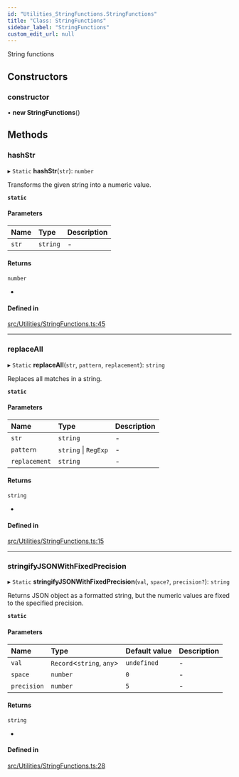 ```yaml
---
id: "Utilities_StringFunctions.StringFunctions"
title: "Class: StringFunctions"
sidebar_label: "StringFunctions"
custom_edit_url: null
---
```




String functions

## Constructors

### constructor

• **new StringFunctions**()

## Methods

### hashStr

▸ `Static` **hashStr**(`str`): `number`

Transforms the given string into a numeric value.

**`static`**

#### Parameters

| Name | Type | Description |
| :------ | :------ | :------ |
| `str` | `string` | - |

#### Returns

`number`

-

#### Defined in

[src/Utilities/StringFunctions.ts:45](https://github.com/ZeaInc/zea-engine/blob/455b10853/src/Utilities/StringFunctions.ts#L45)

___

### replaceAll

▸ `Static` **replaceAll**(`str`, `pattern`, `replacement`): `string`

Replaces all matches in a string.

**`static`**

#### Parameters

| Name | Type | Description |
| :------ | :------ | :------ |
| `str` | `string` | - |
| `pattern` | `string` \| `RegExp` | - |
| `replacement` | `string` | - |

#### Returns

`string`

-

#### Defined in

[src/Utilities/StringFunctions.ts:15](https://github.com/ZeaInc/zea-engine/blob/455b10853/src/Utilities/StringFunctions.ts#L15)

___

### stringifyJSONWithFixedPrecision

▸ `Static` **stringifyJSONWithFixedPrecision**(`val`, `space?`, `precision?`): `string`

Returns JSON object as a formatted string, but the numeric values are fixed to the specified precision.

**`static`**

#### Parameters

| Name | Type | Default value | Description |
| :------ | :------ | :------ | :------ |
| `val` | `Record`<`string`, `any`\> | `undefined` | - |
| `space` | `number` | `0` | - |
| `precision` | `number` | `5` | - |

#### Returns

`string`

-

#### Defined in

[src/Utilities/StringFunctions.ts:28](https://github.com/ZeaInc/zea-engine/blob/455b10853/src/Utilities/StringFunctions.ts#L28)

